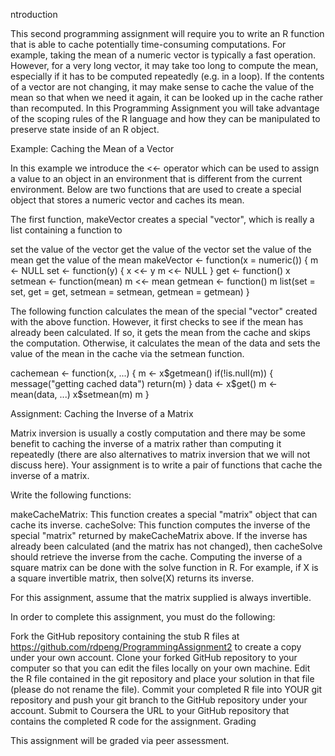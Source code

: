 ntroduction

This second programming assignment will require you to write an R function that is able to cache potentially time-consuming computations. For example, taking the mean of a numeric vector is typically a fast operation. However, for a very long vector, it may take too long to compute the mean, especially if it has to be computed repeatedly (e.g. in a loop). If the contents of a vector are not changing, it may make sense to cache the value of the mean so that when we need it again, it can be looked up in the cache rather than recomputed. In this Programming Assignment you will take advantage of the scoping rules of the R language and how they can be manipulated to preserve state inside of an R object.

Example: Caching the Mean of a Vector

In this example we introduce the <<- operator which can be used to assign a value to an object in an environment that is different from the current environment. Below are two functions that are used to create a special object that stores a numeric vector and caches its mean.

The first function, makeVector creates a special "vector", which is really a list containing a function to

set the value of the vector
get the value of the vector
set the value of the mean
get the value of the mean
makeVector <- function(x = numeric()) {
        m <- NULL
        set <- function(y) {
                x <<- y
                m <<- NULL
        }
        get <- function() x
        setmean <- function(mean) m <<- mean
        getmean <- function() m
        list(set = set, get = get,
             setmean = setmean,
             getmean = getmean)
}

The following function calculates the mean of the special "vector" created with the above function. However, it first checks to see if the mean has already been calculated. If so, it gets the mean from the cache and skips the computation. Otherwise, it calculates the mean of the data and sets the value of the mean in the cache via the setmean function.

cachemean <- function(x, ...) {
        m <- x$getmean()
        if(!is.null(m)) {
                message("getting cached data")
                return(m)
        }
        data <- x$get()
        m <- mean(data, ...)
        x$setmean(m)
        m
}

Assignment: Caching the Inverse of a Matrix

Matrix inversion is usually a costly computation and there may be some benefit to caching the inverse of a matrix rather than computing it repeatedly (there are also alternatives to matrix inversion that we will not discuss here). Your assignment is to write a pair of functions that cache the inverse of a matrix.

Write the following functions:

makeCacheMatrix: This function creates a special "matrix" object that can cache its inverse.
cacheSolve: This function computes the inverse of the special "matrix" returned by makeCacheMatrix above. If the inverse has already been calculated (and the matrix has not changed), then cacheSolve should retrieve the inverse from the cache.
Computing the inverse of a square matrix can be done with the solve function in R. For example, if X is a square invertible matrix, then solve(X) returns its inverse.

For this assignment, assume that the matrix supplied is always invertible.

In order to complete this assignment, you must do the following:

Fork the GitHub repository containing the stub R files at https://github.com/rdpeng/ProgrammingAssignment2 to create a copy under your own account.
Clone your forked GitHub repository to your computer so that you can edit the files locally on your own machine.
Edit the R file contained in the git repository and place your solution in that file (please do not rename the file).
Commit your completed R file into YOUR git repository and push your git branch to the GitHub repository under your account.
Submit to Coursera the URL to your GitHub repository that contains the completed R code for the assignment.
Grading

This assignment will be graded via peer assessment.
